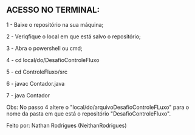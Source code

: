 ## ACESSO NO TERMINAL:

1 - Baixe o repositório na sua máquina;

2 -  Veriqfique o local em que está salvo o repositório;

3 - Abra o powershell ou cmd;

4 - cd local/do/DesafioControleFluxo

5 - cd ControleFluxo/src

6 - javac Contador.java

7 - java Contador

Obs: No passo 4 altere o "local/do/arquivoDesafioControleFLuxo" para o nome da pasta em que está o repositório "DesafioControleFluxo".

Feito por: Nathan Rodrigues (NeithanRodrigues)
